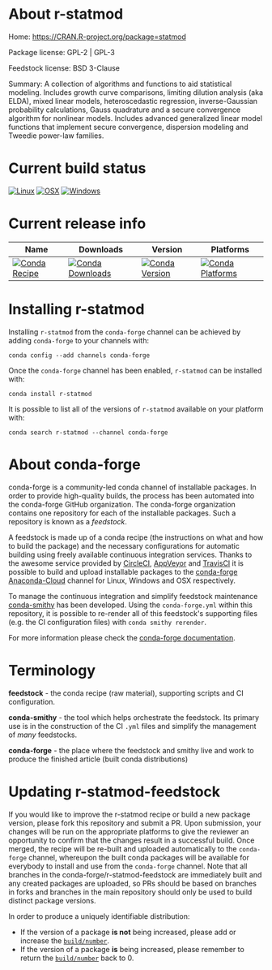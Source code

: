 About r-statmod
===============

Home: https://CRAN.R-project.org/package=statmod

Package license: GPL-2 | GPL-3

Feedstock license: BSD 3-Clause

Summary: A collection of algorithms and functions to aid statistical modeling. Includes growth curve comparisons, limiting dilution analysis (aka ELDA), mixed linear models, heteroscedastic regression, inverse-Gaussian probability calculations, Gauss quadrature and a secure convergence algorithm for nonlinear models.  Includes advanced generalized linear model functions that implement secure convergence, dispersion modeling and Tweedie power-law families.



Current build status
====================

[![Linux](https://img.shields.io/circleci/project/github/conda-forge/r-statmod-feedstock/master.svg?label=Linux)](https://circleci.com/gh/conda-forge/r-statmod-feedstock)
[![OSX](https://img.shields.io/travis/conda-forge/r-statmod-feedstock/master.svg?label=macOS)](https://travis-ci.org/conda-forge/r-statmod-feedstock)
[![Windows](https://img.shields.io/appveyor/ci/conda-forge/r-statmod-feedstock/master.svg?label=Windows)](https://ci.appveyor.com/project/conda-forge/r-statmod-feedstock/branch/master)

Current release info
====================

| Name | Downloads | Version | Platforms |
| --- | --- | --- | --- |
| [![Conda Recipe](https://img.shields.io/badge/recipe-r--statmod-green.svg)](https://anaconda.org/conda-forge/r-statmod) | [![Conda Downloads](https://img.shields.io/conda/dn/conda-forge/r-statmod.svg)](https://anaconda.org/conda-forge/r-statmod) | [![Conda Version](https://img.shields.io/conda/vn/conda-forge/r-statmod.svg)](https://anaconda.org/conda-forge/r-statmod) | [![Conda Platforms](https://img.shields.io/conda/pn/conda-forge/r-statmod.svg)](https://anaconda.org/conda-forge/r-statmod) |

Installing r-statmod
====================

Installing `r-statmod` from the `conda-forge` channel can be achieved by adding `conda-forge` to your channels with:

```
conda config --add channels conda-forge
```

Once the `conda-forge` channel has been enabled, `r-statmod` can be installed with:

```
conda install r-statmod
```

It is possible to list all of the versions of `r-statmod` available on your platform with:

```
conda search r-statmod --channel conda-forge
```


About conda-forge
=================

conda-forge is a community-led conda channel of installable packages.
In order to provide high-quality builds, the process has been automated into the
conda-forge GitHub organization. The conda-forge organization contains one repository
for each of the installable packages. Such a repository is known as a *feedstock*.

A feedstock is made up of a conda recipe (the instructions on what and how to build
the package) and the necessary configurations for automatic building using freely
available continuous integration services. Thanks to the awesome service provided by
[CircleCI](https://circleci.com/), [AppVeyor](https://www.appveyor.com/)
and [TravisCI](https://travis-ci.org/) it is possible to build and upload installable
packages to the [conda-forge](https://anaconda.org/conda-forge)
[Anaconda-Cloud](https://anaconda.org/) channel for Linux, Windows and OSX respectively.

To manage the continuous integration and simplify feedstock maintenance
[conda-smithy](https://github.com/conda-forge/conda-smithy) has been developed.
Using the ``conda-forge.yml`` within this repository, it is possible to re-render all of
this feedstock's supporting files (e.g. the CI configuration files) with ``conda smithy rerender``.

For more information please check the [conda-forge documentation](https://conda-forge.org/docs/).

Terminology
===========

**feedstock** - the conda recipe (raw material), supporting scripts and CI configuration.

**conda-smithy** - the tool which helps orchestrate the feedstock.
                   Its primary use is in the construction of the CI ``.yml`` files
                   and simplify the management of *many* feedstocks.

**conda-forge** - the place where the feedstock and smithy live and work to
                  produce the finished article (built conda distributions)


Updating r-statmod-feedstock
============================

If you would like to improve the r-statmod recipe or build a new
package version, please fork this repository and submit a PR. Upon submission,
your changes will be run on the appropriate platforms to give the reviewer an
opportunity to confirm that the changes result in a successful build. Once
merged, the recipe will be re-built and uploaded automatically to the
`conda-forge` channel, whereupon the built conda packages will be available for
everybody to install and use from the `conda-forge` channel.
Note that all branches in the conda-forge/r-statmod-feedstock are
immediately built and any created packages are uploaded, so PRs should be based
on branches in forks and branches in the main repository should only be used to
build distinct package versions.

In order to produce a uniquely identifiable distribution:
 * If the version of a package **is not** being increased, please add or increase
   the [``build/number``](https://conda.io/docs/user-guide/tasks/build-packages/define-metadata.html#build-number-and-string).
 * If the version of a package **is** being increased, please remember to return
   the [``build/number``](https://conda.io/docs/user-guide/tasks/build-packages/define-metadata.html#build-number-and-string)
   back to 0.
